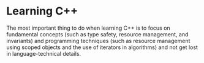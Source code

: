# Learning C++

The most important thing to do when learning C++ is to focus on fundamental concepts (such as type safety, resource management, and invariants) and programming techniques (such as resource management using scoped objects and the use of iterators in algorithms) and not get lost in language-technical details.